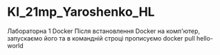 # KI_21mp_Yaroshenko_HL
Лабораторна 1 Docker
Після встановлення Docker на комп'ютер, запускаємо його та в командній строці прописуємо 
docker pull hello-world
